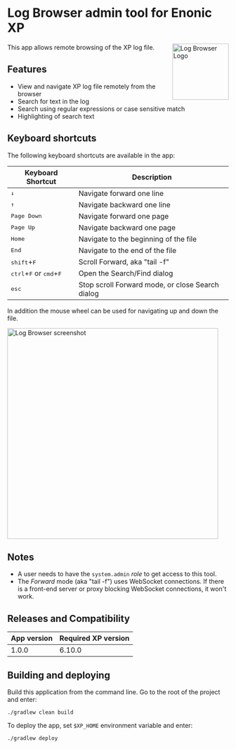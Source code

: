 # Log Browser admin tool for Enonic XP

<img align="right" alt="Log Browser Logo" src="https://rawgithub.com/aro/app-logbrowser/master/src/main/resources/assets/img/logbrowser.svg" width="128">

This app allows remote browsing of the XP log file.

## Features

- View and navigate XP log file remotely from the browser
- Search for text in the log
- Search using regular expressions or case sensitive match
- Highlighting of search text

## Keyboard shortcuts

The following keyboard shortcuts are available in the app:

| Keyboard Shortcut | Description |
| ----------- | ------------------- |
| <kbd>↓</kbd> | Navigate forward one line |
| <kbd>↑</kbd> | Navigate backward one line |
| <kbd>Page Down</kbd> | Navigate forward one page |
| <kbd>Page Up</kbd> | Navigate backward one page |
| <kbd>Home</kbd> | Navigate to the beginning of the file |
| <kbd>End</kbd> | Navigate to the end of the file |
| <kbd>shift</kbd>+<kbd>F</kbd> | Scroll Forward, aka "tail -f" |
| <kbd>ctrl</kbd>+<kbd>F</kbd> or <kbd>cmd</kbd>+<kbd>F</kbd> | Open the Search/Find dialog |
| <kbd>esc</kbd> | Stop scroll Forward mode, or close Search dialog |

In addition the mouse wheel can be used for navigating up and down the file. 

<img alt="Log Browser screenshot" src="https://rawgithub.com/aro/app-logbrowser/master/src/main/resources/assets/img/screenshot.png" width="480">

## Notes

- A user needs to have the `system.admin` _role_ to get access to this tool.
- The _Forward_ mode (aka "tail -f") uses WebSocket connections. If there is a front-end server or proxy blocking WebSocket connections, it won't work.

## Releases and Compatibility

| App version | Required XP version |
| ----------- | ------------------- |
| 1.0.0 | 6.10.0 |


## Building and deploying

Build this application from the command line. Go to the root of the project and enter:

    ./gradlew clean build

To deploy the app, set `$XP_HOME` environment variable and enter:

    ./gradlew deploy

